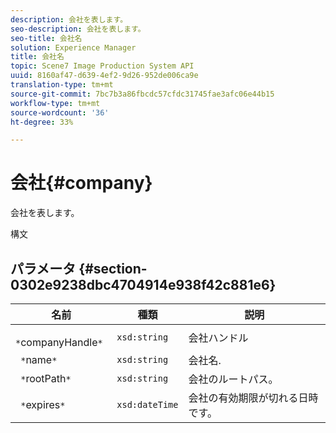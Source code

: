 ```yaml
---
description: 会社を表します。
seo-description: 会社を表します。
seo-title: 会社名
solution: Experience Manager
title: 会社名
topic: Scene7 Image Production System API
uuid: 8160af47-d639-4ef2-9d26-952de006ca9e
translation-type: tm+mt
source-git-commit: 7bc7b3a86fbcdc57cfdc31745fae3afc06e44b15
workflow-type: tm+mt
source-wordcount: '36'
ht-degree: 33%

---
```



# 会社{#company}

会社を表します。

構文

## パラメータ {#section-0302e9238dbc4704914e938f42c881e6}

| 名前 | 種類 | 説明 |
|---|---|---|
| ` *`companyHandle`*` | `xsd:string` | 会社ハンドル |
| ` *`name`*` | `xsd:string` | 会社名. |
| ` *`rootPath`*` | `xsd:string` | 会社のルートパス。 |
| ` *`expires`*` | `xsd:dateTime` | 会社の有効期限が切れる日時です。 |

